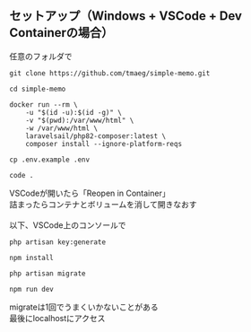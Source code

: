 ## セットアップ（Windows + VSCode + Dev Containerの場合）
任意のフォルダで
```
git clone https://github.com/tmaeg/simple-memo.git
```
```
cd simple-memo
```
```
docker run --rm \
    -u "$(id -u):$(id -g)" \
    -v "$(pwd):/var/www/html" \
    -w /var/www/html \
    laravelsail/php82-composer:latest \
    composer install --ignore-platform-reqs
```
```
cp .env.example .env
```
```
code .
```
VSCodeが開いたら「Reopen in Container」<br>
詰まったらコンテナとボリュームを消して開きなおす<br>
<br>
以下、VSCode上のコンソールで<br>
```
php artisan key:generate
```
```
npm install
```
```
php artisan migrate
```
```
npm run dev
```
migrateは1回でうまくいかないことがある<br>
最後にlocalhostにアクセス
